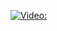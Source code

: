 [![Video:](https://img.youtube.com/vi/3ruI_Uy5nRA/video_preview.jpg)](https://www.youtube.com/watch?v=3ruI_Uy5nRA)

